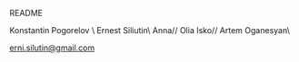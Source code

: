 README

Konstantin Pogorelov \\
Ernest Siliutin\\
Anna//
Olia Isko//
Artem Oganesyan\\

erni.silutin@gmail.com